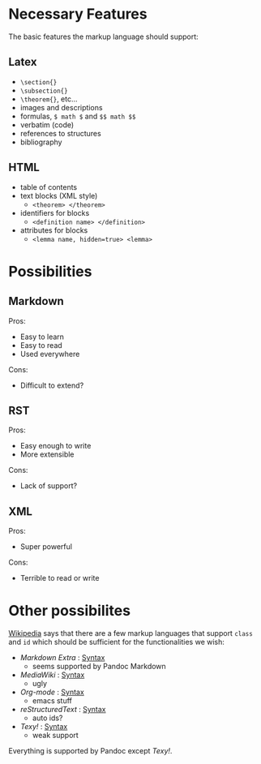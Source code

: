 # Necessary Features

The basic features the markup language should support:

## Latex

- `\section{}`
- `\subsection{}`
- `\theorem{}`, etc...
- images and descriptions
- formulas, `$ math $` and `$$ math $$`
- verbatim (code)
- references to structures
- bibliography

## HTML

- table of contents
- text blocks (XML style)
    - `<theorem> </theorem>`
- identifiers for blocks
    - `<definition name> </definition>`
- attributes for blocks
    - `<lemma name, hidden=true> <lemma>`

# Possibilities

## Markdown

Pros:
- Easy to learn
- Easy to read
- Used everywhere

Cons:
- Difficult to extend?

## RST

Pros:
- Easy enough to write
- More extensible

Cons:
- Lack of support?

## XML

Pros:
- Super powerful

Cons:
- Terrible to read or write

# Other possibilites

[Wikipedia](https://en.wikipedia.org/wiki/List_of_lightweight_markup_languages) says that there are a few markup languages that support `class` and `id` which should be sufficient for the functionalities we wish:

- *Markdown Extra* : [Syntax](http://johnmacfarlane.net/pandoc/README.html#pandocs-markdown)
    - seems supported by Pandoc Markdown
- *MediaWiki* : [Syntax](https://www.mediawiki.org/wiki/Help:Formatting)
    - ugly
- *Org-mode* : [Syntax](http://orgmode.org/org.html)
    - emacs stuff
- *reStructuredText* : [Syntax](http://docutils.sourceforge.net/docs/ref/rst/restructuredtext.html)
    - auto ids?
- *Texy!* : [Syntax](http://texy.info/en/syntax)
    - weak support

Everything is supported by Pandoc except *Texy!*.
